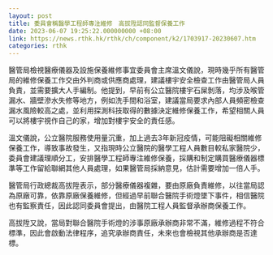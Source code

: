 ```yaml
---
layout: post
title: 委員會稱醫學工程師專注維修　高拔陞認同監督保養工作
date: 2023-06-07 19:25:22.000000000 +08:00
link: https://news.rthk.hk/rthk/ch/component/k2/1703917-20230607.htm
categories: rthk
---
```


醫管局檢視醫療儀器及設施保養維修事宜委員會主席溫文儀說，現時幾乎所有醫管局的維修保養工作交由外判商或供應商處理，建議樓宇安全檢查工作由醫管局人員負責，並需要擴大人手編制。他提到，早前有公立醫院樓宇石屎剝落，均涉及喉管漏水、牆壁滲水失修等地方，例如洗手間和浴室，建議當局要求內部人員頻密檢查漏水風險較高之處，並利用探測科技取得的數據決定維修保養工作，希望相關人員可以將樓宇視作自己的家，增加對樓宇安全的責任感。

溫文儀說，公立醫院服務使用量沉重，加上過去3年新冠疫情，可能阻礙相關維修保養工作，導致事故發生，又指現時公立醫院的醫學工程人員數目較私家醫院少，委員會建議理順分工，安排醫學工程師專注維修保養，採購和制定購買醫療儀器標準等工作留給聯網其他人員處理，如果醫管局採納意見，估計需要增加一倍人手。

醫管局行政總裁高拔陞表示，部分醫療儀器複雜，要由原廠負責維修，以往當局認為原廠可靠，依靠原廠保養維修，但經過早前聯合醫院手術燈墜下事件，相信醫院也有監察責任，因此認同委員會提出，由醫院工程人員監督承辦商保養工作。

高拔陞又說，當局對聯合醫院手術燈的涉事原廠承辦商非常不滿，維修過程不符合標準，因此會啟動法律程序，追究承辦商責任，未來也會檢視其他承辦商是否達標。
